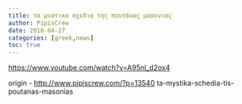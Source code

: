 ```yaml
---
title: τα μυστικα σχεδια της πουτάνας μασονιας
author: PipisCrew
date: 2018-04-27
categories: [greek,news]
toc: true
---
```


https://www.youtube.com/watch?v=A95nl_d2ox4

origin - http://www.pipiscrew.com/?p=13540 ta-mystika-schedia-tis-poutanas-masonias